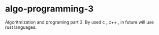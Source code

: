 # algo-programming-3
Algoritmization and programing part 3. By used c , c++ , in future will use rust languages.
